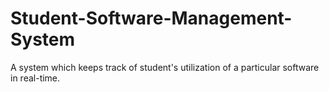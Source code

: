 # Student-Software-Management-System
A system which keeps track of student's utilization of a particular software in real-time.
